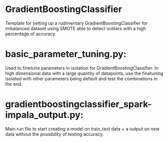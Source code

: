 # GradientBoostingClassifier
Template for setting up a rudimentary GradientBoostingClassifier for imbalanced dataset using SMOTE able to detect outliers with a high percentage of accuracy.

# basic_parameter_tuning.py: 
Used to finetune parameters in isolation for GradientBoostingClassifier.
In high dimensional data with a large quantity of datapoints, use the finetuning isolated with other parameters being default and test the combinations in the end. 

# gradientboostingclassifier_spark-impala_output.py:
Main run file to start creating a model on train_test data + a output on new data without the possibility of testing accuracy.
